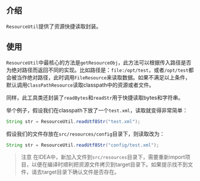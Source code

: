 ## 介绍

`ResourceUtil`提供了资源快捷读取封装。

## 使用

`ResourceUtil`中最核心的方法是`getResourceObj`，此方法可以根据传入路径是否为绝对路径而返回不同的实现。比如路径是：`file:/opt/test`，或者`/opt/test`都会被当作绝对路径，此时调用`FileResource`来读取数据。如果不满足以上条件，默认调用`ClassPathResource`读取classpath中的资源或者文件。

同样，此工具类还封装了`readBytes`和`readStr`用于快捷读取bytes和字符串。

举个例子，假设我们在classpath下放了一个`test.xml`，读取就变得非常简单：

```java
String str = ResourceUtil.readUtf8Str("test.xml");
```

假设我们的文件存放在`src/resources/config`目录下，则读取改为：

```java
String str = ResourceUtil.readUtf8Str("config/test.xml");
```

> 注意
> 在IDEA中，新加入文件到`src/resources`目录下，需要重新import项目，以便在编译时顺利把资源文件拷贝到target目录下。如果提示找不到文件，请去target目录下确认文件是否存在。